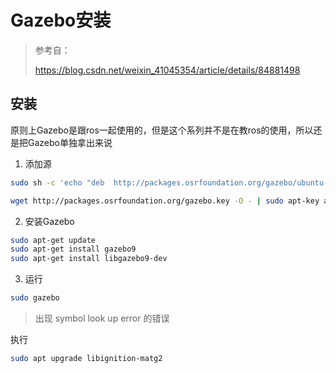 # Gazebo安装

> 参考自：
>
> https://blog.csdn.net/weixin_41045354/article/details/84881498

## 安装
原则上Gazebo是跟ros一起使用的，但是这个系列并不是在教ros的使用，所以还是把Gazebo单独拿出来说

1. 添加源

```sh
sudo sh -c 'echo "deb  http://packages.osrfoundation.org/gazebo/ubuntu-stable `lsb_release -cs` main" > /etc/apt/sources.list.d/gazebo-stable.list'

wget http://packages.osrfoundation.org/gazebo.key -O - | sudo apt-key add -
```



2. 安装Gazebo

```sh
sudo apt-get update
sudo apt-get install gazebo9 
sudo apt-get install libgazebo9-dev
```

3. 运行

```sh
sudo gazebo
```

> 出现 symbol look up error 的错误

执行

```sh
sudo apt upgrade libignition-matg2
```


